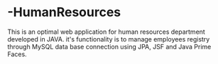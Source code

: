 # -HumanResources
This is an optimal web application for human resources department developed in JAVA. it's functionality is to manage employees registry through MySQL data base connection using JPA, JSF and Java Prime Faces.
